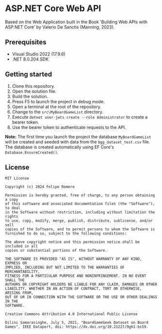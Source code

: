 # ASP.NET Core Web API

Based on the Web Application built in the Book 'Building Web APIs with ASP.NET Core' by Valerio De Sanctis (Manning, 2023).

## Prerequisites

- Visual Studio 2022 (17.9.6)
- .NET 8.0.204 SDK

## Getting started

1. Clone this repository.
1. Open the solution file.
1. Build the solution.
1. Press F5 to launch the project in debug mode.
1. Open a terminal at the root of the repository.
1. Change to the `src\MyBoardGameList` directory.
1. Execute `dotnet user-jwts create --role Administrator` to create a bearer token.
1. Use the bearer token to authenticate requests to the API.

**Note:** The first time you launch the project the database `MyBoardGameList` will be created and seeded with data from the `bgg_dataset_test.csv` file. 
The database is created automatically using EF Core's `Database.EnsureCreated()`.

## License

	MIT License

	Copyright (c) 2024 Felipe Romero

	Permission is hereby granted, free of charge, to any person obtaining a copy
	of this software and associated documentation files (the "Software"), to deal
	in the Software without restriction, including without limitation the rights
	to use, copy, modify, merge, publish, distribute, sublicense, and/or sell
	copies of the Software, and to permit persons to whom the Software is
	furnished to do so, subject to the following conditions:

	The above copyright notice and this permission notice shall be included in all
	copies or substantial portions of the Software.

	THE SOFTWARE IS PROVIDED "AS IS", WITHOUT WARRANTY OF ANY KIND, EXPRESS OR
	IMPLIED, INCLUDING BUT NOT LIMITED TO THE WARRANTIES OF MERCHANTABILITY,
	FITNESS FOR A PARTICULAR PURPOSE AND NONINFRINGEMENT. IN NO EVENT SHALL THE
	AUTHORS OR COPYRIGHT HOLDERS BE LIABLE FOR ANY CLAIM, DAMAGES OR OTHER
	LIABILITY, WHETHER IN AN ACTION OF CONTRACT, TORT OR OTHERWISE, ARISING FROM,
	OUT OF OR IN CONNECTION WITH THE SOFTWARE OR THE USE OR OTHER DEALINGS IN THE
	SOFTWARE.

	Creative Commons Attribution 4.0 International Public License
	
	Dilini Samarasinghe, July 5, 2021, "BoardGameGeek Dataset on Board Games", IEEE Dataport, doi: https://dx.doi.org/10.21227/9g61-bs59.

